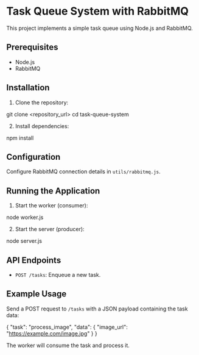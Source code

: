 # Task Queue System with RabbitMQ

This project implements a simple task queue using Node.js and RabbitMQ.

## Prerequisites

*   Node.js
*   RabbitMQ

## Installation

1.  Clone the repository:
   
   git clone <repository_url>
   cd task-queue-system
   
2.  Install dependencies:
   
   npm install
   

## Configuration

Configure RabbitMQ connection details in `utils/rabbitmq.js`.

## Running the Application

1.  Start the worker (consumer):
   
   node worker.js
   
2.  Start the server (producer):
   
   node server.js
   

## API Endpoints

*   `POST /tasks`: Enqueue a new task.

## Example Usage

Send a POST request to `/tasks` with a JSON payload containing the task data:


{
  "task": "process_image",
  "data": {
    "image_url": "https://example.com/image.jpg"
  }
}


The worker will consume the task and process it.
